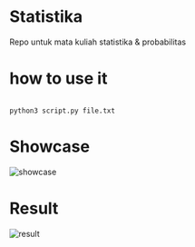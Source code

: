 # Statistika
Repo untuk mata kuliah statistika &amp; probabilitas

# how to use it
<pre><code>
python3 script.py file.txt
</pre></code>

# Showcase
![showcase](https://user-images.githubusercontent.com/46579867/227219422-6bdd2d30-7ffa-4197-96be-132038132bc1.gif)

# Result
![result](https://user-images.githubusercontent.com/46579867/227219726-2d0e96a9-3a1f-4821-b895-4846f792413a.png)
